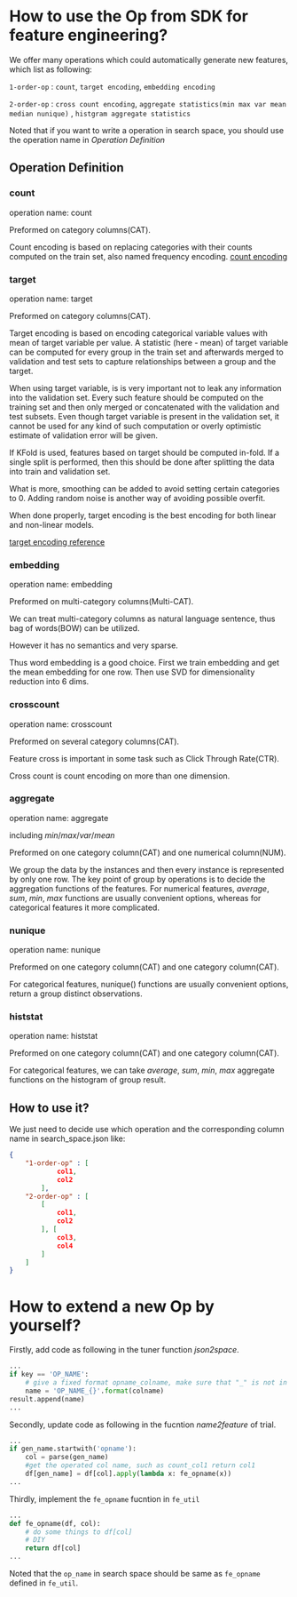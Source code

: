# How to use the Op from SDK for feature engineering?

We offer many operations which could automatically generate new features, which list as following:

`1-order-op` : 
`count`, `target encoding`, `embedding encoding`

`2-order-op` :
`cross count encoding`, `aggregate statistics(min max var mean median nunique)` , `histgram aggregate statistics`

Noted that if you want to write a operation in search space,
you should use the operation name in *Operation Definition* 

## Operation Definition

### count

operation name: count

Preformed on category columns(CAT).

Count encoding is based on replacing categories with their counts computed on the train set, also named frequency encoding.
[count encoding](https://wrosinski.github.io/fe_categorical_encoding/)

### target

operation name: target

Preformed on category columns(CAT).

Target encoding is based on encoding categorical variable values with mean of target variable per value. A statistic (here - mean) of target variable can be computed for every group in the train set and afterwards merged to validation and test sets to capture relationships between a group and the target.

When using target variable, is is very important not to leak any information into the validation set. Every such feature should be computed on the training set and then only merged or concatenated with the validation and test subsets. Even though target variable is present in the validation set, it cannot be used for any kind of such computation or overly optimistic estimate of validation error will be given.

If KFold is used, features based on target should be computed in-fold. If a single split is performed, then this should be done after splitting the data into train and validation set.

What is more, smoothing can be added to avoid setting certain categories to 0. Adding random noise is another way of avoiding possible overfit.

When done properly, target encoding is the best encoding for both linear and non-linear models.

[target encoding reference](https://wrosinski.github.io/fe_categorical_encoding/)

### embedding

operation name: embedding

Preformed on multi-category columns(Multi-CAT).

We can treat multi-category columns as natural language sentence, thus bag of words(BOW) can be utilized.

However it has no semantics and very sparse.

Thus word embedding is a good choice. First we train embedding and get the mean embedding for one row. Then use SVD for dimensionality reduction into 6 dims.

### crosscount

operation name: crosscount

Preformed on several category columns(CAT).

Feature cross is important in some task such as Click Through Rate(CTR). 

Cross count is count encoding on more than one dimension.


### aggregate

operation name: aggregate

including *min*/*max*/*var*/*mean*

Preformed on one category column(CAT) and one numerical column(NUM). 

We group the data by the instances and then every instance is represented by only one row. The key point of group by operations is to decide the aggregation functions of the features. For numerical features, *average*, *sum*, *min*, *max* functions are usually convenient options, whereas for categorical features it more complicated.

### nunique

operation name: nunique

Preformed on one category column(CAT) and one category column(CAT).

For categorical features, nunique() functions are usually convenient options, return a group distinct observations.

### histstat

operation name: histstat

Preformed on one category column(CAT) and one category column(CAT).

For categorical features, we can take *average*, *sum*, *min*, *max* aggregate functions on the histogram of group result.

## How to use it?
We just need to decide use which operation and the corresponding column name in search_space.json like:

```json
{
    "1-order-op" : [
            col1,
            col2
        ],
    "2-order-op" : [
        [
            col1,
            col2
        ], [
            col3, 
            col4
        ]
    ]
}
```

# How to extend a new Op by yourself?



Firstly, add code as following in the tuner function *json2space*. 
```python
...
if key == 'OP_NAME':
    # give a fixed format opname_colname, make sure that "_" is not in column name.
    name = 'OP_NAME_{}'.format(colname)
result.append(name)
...	
```

Secondly, update code as following in the fucntion *name2feature* of trial.

```python
...
if gen_name.startwith('opname'):
    col = parse(gen_name) 
    #get the operated col name, such as count_col1 return col1
    df[gen_name] = df[col].apply(lambda x: fe_opname(x))
...
```

Thirdly, implement the `fe_opname` fucntion in `fe_util`
```python
...
def fe_opname(df, col):
    # do some things to df[col]
    # DIY
    return df[col]
...
```

Noted that the `op_name` in search space should be same as `fe_opname` defined in `fe_util`.